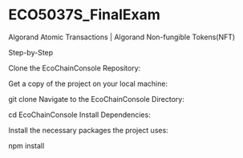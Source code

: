 # ECO5037S_FinalExam
Algorand Atomic Transactions  |  Algorand Non-fungible Tokens(NFT)

Step-by-Step

Clone the EcoChainConsole Repository:

Get a copy of the project on your local machine:

git clone 
Navigate to the EcoChainConsole Directory:

cd EcoChainConsole
Install Dependencies:

Install the necessary packages the project uses:

npm install
